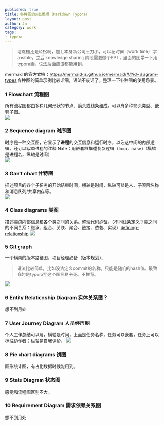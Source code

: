```yaml
---
published: true
title: 各种图的用处整理（Markdown Typora）
layout: post
author: Jn
category: work
tags: 
- typora
---
```


> 刚跳槽还是轻松啊，加上本身新公司压力小，可以花时间（work time）学 ansible，之后 knowledge sharing 阶段需要做个PPT，里面的图学一下用typora画，语法后面应该都能用到。

mermaid 的官方文档：<https://mermaid-js.github.io/mermaid/#/?id=diagram-types> 各种图的简单示例比较详细，语法不废话了，整理一下各种图的使用场景。

### 1 Flowchart 流程图
所有流程图都由多种几何形状的节点、箭头或线条组成。可以有多种箭头类型、嵌套子图。  
![](https://mermaid-js.github.io/mermaid/img/flow.png)

### 2 Sequence diagram 时序图
时序是一种交互图，它显示了**进程**的交互信息和运行时序，以及这中间的内部逻辑。还可以写单进程的注释 Note；用嵌套框描述复杂逻辑（loop，case）（横轴是进程名，纵轴是时间）  
![](https://mermaid-js.github.io/mermaid/img/sequence.png)

### 3 Gantt chart 甘特图
描述项目的各个子任务的开始结束时间，横轴是时间，纵轴可以是人、子项目名称和消息队列/共享内存等。  
![](https://mermaid-js.github.io/mermaid/img/gantt.png)

### 4 Class diagrams 类图
描述类的内部信息和各个类之间的关系。整理代码必备。（不同线条定义了类之间的不同关系：继承、组合、关联、聚合、链接、依赖、实现）[defining-relationship](https://mermaid-js.github.io/mermaid/#/classDiagram?id=defining-relationship)
![](https://mermaid-js.github.io/mermaid/img/class.png)

### 5 Git graph 
一个横向的版本路径图，项目经理必备（版本规划）。
> 语法比较简单，比如没法定义commit的名称，只能是随机的hash值。最致命的是typora写这个图容易卡死。不推荐。

![](https://mermaid-js.github.io/mermaid/img/git.png)

### 6 Entity Relationship Diagram 实体关系图？
想不到用处

### 7 User Journey Diagram 人员经历图
个人工作总结可以用，横轴是时间，上面是任务名称，任务可以嵌套，任务上可以标注协作者；纵轴是自我评价。
![](https://mermaid-js.github.io/mermaid/img/user-journey.png)

### 8 Pie chart diagrams 饼图
圆形统计图，有占比数据时候能用到。

### 9 State Diagram 状态图
感觉和流程图区别不大。

### 10 Requirement Diagram 需求依赖关系图
想不到用处

